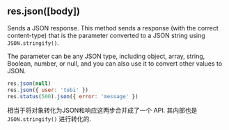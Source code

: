 ## res.json([body])

Sends a JSON response. This method sends a response (with the correct content-type) that is the parameter converted to a JSON string using `JSON.stringify()`.

The parameter can be any JSON type, including object, array, string, Boolean, number, or null, and you can also use it to convert other values to JSON.

```javascript
res.json(null)
res.json({ user: 'tobi' })
res.status(500).json({ error: 'message' })
```

相当于将对象转化为JSON和响应这两步合并成了一个 API. 其内部也是 `JSON.stringify()` 进行转化的.